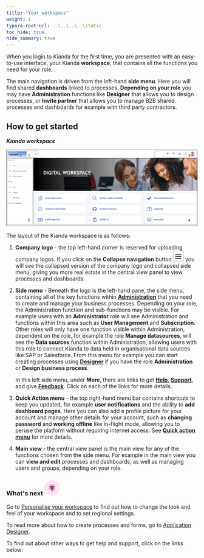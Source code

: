 ```yaml
---
title: "Your workspace"
weight: 1
typora-root-url: ..\..\..\..\static
toc_hide: true
hide_summary: true
---
```


When you login to Kianda for the first time, you are presented with an easy-to-use interface, your Kianda **workspace**, that contains all the functions you need for your role.

The main navigation is driven from the left-hand **side menu**. Here you will find shared **dashboards** linked to processes. **Depending on your role** you may have **Administration** functions like **Designer** that allows you to design processes, or **Invite partner** that allows you to manage B2B shared processes and dashboards for example with third party contractors. 

## How to get started ##

***Kianda workspace***

![User interface](/images/workspace4.gif)

The layout of the Kianda workspace is as follows:

1. **Company logo** - the top left-hand corner is reserved for uploading company logos. If you click on the **Collapse navigation** button ![Collapse navigation button](/images/navigation_frame_copy.png) you will see the collapsed version of the company logo and collapsed side menu, giving you more real estate in the central view panel to view processes and dashboards.

2. **Side menu** - Beneath the logo is the left-hand pane, the side menu, containing all of the key functions within **[Administration](/docs/platform/administration)** that you need to create and manage your business processes. Depending on your role, the Administration function and sub-functions may be visible. For example users with an **Administrator** role will see Administration and functions within this area such as **User Management** and **Subscription.** Other roles will only have one function visible within Administration, dependent on the role, for example the role **Manage datasources**, will see the **Data sources** function within Administration, allowing users with this role to connect Kianda to data held in organisational data sources like SAP or Salesforce. From this menu for example you can start creating processes using **[Designer](/docs/platform/administration/designer)** if you have the role **Administration** or **Design business process**. 

   In this left side menu, under **More**, there are links to get **[Help](/docs/platform/general/help)**, **[Support](/docs/platform/general/support)**, and give **[Feedback](/docs/platform/general/help/#feedback)**. Click on each of the links for more details.

3. **Quick Action menu** - the top right-hand menu bar contains shortcuts to keep you updated, for example **user notifications** and the ability to **add dashboard pages**. Here you can also add a profile picture for your account and manage other details for your account, such as **changing password** and **working offline** like in-flight mode, allowing you to peruse the platform without requiring internet access. See **[Quick action menu](/docs/platform/general/quickaction/)** for more details.

4. **Main view** - the central view panel is the main view for any of the functions chosen from the side menu. For example in the main view you can **view and edit** processes and dashboards, as well as managing users and groups, depending on your role. 



### What's next  ![Idea icon](/images/18.png) ###

Go to [Personalise your workspace](/docs/getting-started/logging-in/personalise-workspace/) to find out how to change the look and feel of your workspace and to set regional settings.

To read more about how to create processes and forms, go to [Application Designer](/docs/platform/application-designer/).

To find out about other ways to get help and support, click on the links below:
